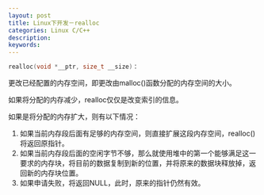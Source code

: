 ```yaml
---
layout: post
title: Linux下开发－realloc
categories: Linux C/C++
description: 
keywords: 
---
```



```c
realloc(void *__ptr, size_t __size)：
```
更改已经配置的内存空间，即更改由malloc()函数分配的内存空间的大小。

如果将分配的内存减少，realloc仅仅是改变索引的信息。

如果是将分配的内存扩大，则有以下情况：
1. 如果当前内存段后面有足够的内存空间，则直接扩展这段内存空间，realloc()将返回原指针。
2. 如果当前内存段后面的空闲字节不够，那么就使用堆中的第一个能够满足这一要求的内存块，将目前的数据复制到新的位置，并将原来的数据块释放掉，返回新的内存块位置。
3. 如果申请失败，将返回NULL，此时，原来的指针仍然有效。


